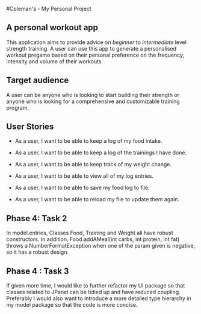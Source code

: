#Coleman's -  My Personal Project

## A personal workout app

This application aims to provide advice on *beginner* to *intermediate* level strength training.
A user can use this app to generate a personalised workout pregame based on their personal preference on the frequency, intensity and volume of their workouts.

## Target audience

A user can be anyone who is looking to start building their strength or anyone who is looking for a comprehensive and customizable training program.

## User Stories

- As a user, I want to be able to keep a log of my food intake.
- As a user, I want to be able to keep a log of the trainings I have done. 
- As a user, I want to be able to keep track of my weight change.
- As a user, I want to be able to view all of my log entries.

- As a user, I want to be able to save my food log to file.
- As a user, I want to be able to reload my file to update them again.


## Phase 4: Task 2

In model.entries, Classes Food, Training and Weight all have robust constructors.
In addition, Food.addAMeal(int carbs, int protein, int fat) throws a NumberFormatException when one of the param given is negative, so it has a robust design.

## Phase 4 : Task 3
If given more time, I would like to further refactor my UI package so that classes related to JPanel can be tidied up and have reduced coupling. Preferably I would also want to introduce a more detailed type hierarchy in my model package so that the code is more concise.

